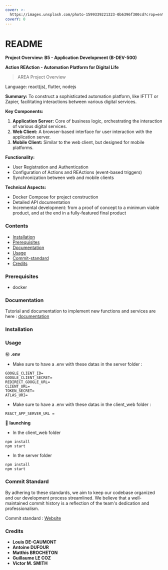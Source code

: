 ```yaml
---
cover: >-
  https://images.unsplash.com/photo-1599339221323-0b6396f300cd?crop=entropy&cs=srgb&fm=jpg&ixid=M3wxOTcwMjR8MHwxfHNlYXJjaHwyfHxjaGFpbiUyMHJlYWN0aW9ufGVufDB8fHx8MTcwNTI0MjA2N3ww&ixlib=rb-4.0.3&q=85
coverY: 0
---
```


# README

**Project Overview: B5 - Application Development (B-DEV-500)**

**Action REAction - Automation Platform for Digital Life**

> AREA Project Overview

Language: react(js), flutter, nodejs

**Summary:** To construct a sophisticated automation platform, like IFTTT or Zapier, facilitating interactions between various digital services.

**Key Components:**

1. **Application Server:** Core of business logic, orchestrating the interaction of various digital services.
2. **Web Client:** A browser-based interface for user interaction with the application server.
3. **Mobile Client:** Similar to the web client, but designed for mobile platforms.

**Functionality:**

* User Registration and Authentication
* Configuration of Actions and REActions (event-based triggers)
* Synchronization between web and mobile clients

**Technical Aspects:**

* Docker Compose for project construction
* Detailed API documentation
* Incremental development: from a proof of concept to a minimum viable product, and at the end in a fully-featured final product

### Contents

* [Installation](./#installation)
* [Prerequisites](./#prerequisites)
* [Documentation](./#documentation)
* [Usage](./#usage)
* [Commit-standard](./#commit-standard)
* [Credits](./#credits)

### Prerequisites

* docker

### Documentation

Tutorial and documentation to implement new functions and services are here : [documentation](https://app.gitbook.com/o/tlBey3v2OgvQ70gwBrbP/s/39k5jNhW2EXTlTbB90lZ/docker/page-1)

### Installation

### Usage

:secret: **.env**

* Make sure to have a .env with these datas in the server folder :

```
GOOGLE_CLIENT_ID=
GOOGLE_CLIENT_SECRET=
REDIRECT_GOOGLE_URL=
CLIENT_URL=
TOKEN_SECRET=
ATLAS_URI=
```

* Make sure to have a .env with these datas in the client\_web folder :

```
REACT_APP_SERVER_URL =
```

:rocket: **launching**

* In the client\_web folder

```shell
npm install
npm start
```

* In the server folder

```shell
npm install
npm start
```

### Commit Standard

By adhering to these standards, we aim to keep our codebase organized and our development process streamlined. We believe that a well-maintained commit history is a reflection of the team's dedication and professionalism.

Commit standard : [Website](https://www.conventionalcommits.org/en/v1.0.0/)

### Credits

* **Louis DE-CAUMONT**
* **Antoine DUFOUR**
* **Matthis BROCHETON**
* **Guillaume LE COZ**
* **Victor M. SMITH**
